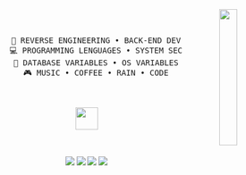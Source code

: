 <div align="center">
<img src="https://github.com/innng/innng/assets/26755058/5e0ce0fb-c544-4f8c-a307-5849165746d0" width="25%" align="right" />
<br><br>
<pre>
    💼 REVERSE ENGINEERING • BACK-END DEV
    💻 PROGRAMMING LENGUAGES • SYSTEM SEC
    📖 DATABASE VARIABLES • OS VARIABLES
    🎮 MUSIC • COFFEE • RAIN • CODE
</pre>
<br><br>
<img src="https://raw.githubusercontent.com/innng/innng/master/assets/kyubey.gif" height="40" />
<br><br><br>
    
[![](https://img.shields.io/badge/buymeacoffee-yellow)](https://www.buymeacoffee.com/revistasp)
[![](https://img.shields.io/badge/mastodon-6364ff)](https://google.com)
[![](https://img.shields.io/badge/osu!-ff66ab)](https://google.com)
[![](https://img.shields.io/badge/enka.network-69899c)](https://google.com)
</div>

